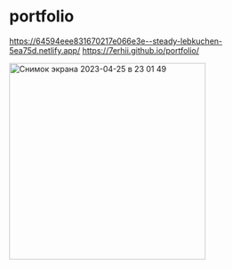 # portfolio
https://64594eee831670217e066e3e--steady-lebkuchen-5ea75d.netlify.app/
https://7erhii.github.io/portfolio/

<img width="353" alt="Снимок экрана 2023-04-25 в 23 01 49" src="https://user-images.githubusercontent.com/107697233/234389833-8a4c3c9d-97aa-4ba8-a2b9-e12addf64dc2.png">
